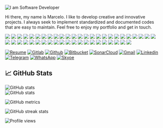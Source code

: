 ![I am Software Developer](https://rodovalho.dev/img/logo-large.59fa6dbf.svg)

Hi there, my name is Marcelo. I like to develop creative and innovative projects. I always seek to implement standardized and documented codes that are easy to maintain. Feel free to enjoy my portfolio and get in touch.

![](https://img.shields.io/badge/&#8203;-PHP-informational?style=flat&logo=php&logoColor=white&color=29b6f6)
![](https://img.shields.io/badge/&#8203;-JavaScript-informational?style=flat&logo=javascript&logoColor=white&color=29b6f6)
![](https://img.shields.io/badge/&#8203;-HTML5-informational?style=flat&logo=html5&logoColor=white&color=29b6f6)
![](https://img.shields.io/badge/&#8203;-CSS3-informational?style=flat&logo=css3&logoColor=white&color=29b6f6)
![](https://img.shields.io/badge/&#8203;-Laravel-informational?style=flat&logo=laravel&logoColor=white&color=29b6f6)
![](https://img.shields.io/badge/&#8203;-Symfony-informational?style=flat&logo=symfony&logoColor=white&color=29b6f6)
![](https://img.shields.io/badge/&#8203;-Zend_Framework-informational?style=flat&logo=zend&logoColor=white&color=29b6f6)
![](https://img.shields.io/badge/&#8203;-Vue-informational?style=flat&logo=vue.js&logoColor=white&color=29b6f6)
![](https://img.shields.io/badge/&#8203;-Angular-informational?style=flat&logo=angular&logoColor=white&color=29b6f6)
![](https://img.shields.io/badge/D-Doctrine-informational?style=flat&logo=doctrine&logoColor=white&color=29b6f6)
![](https://img.shields.io/badge/&#8203;-CakePHP-informational?style=flat&logo=cakephp&logoColor=white&color=29b6f6)
![](https://img.shields.io/badge/&#8203;-WordPress-informational?style=flat&logo=wordpress&logoColor=white&color=29b6f6)
![](https://img.shields.io/badge/&#8203;-Magento-informational?style=flat&logo=magento&logoColor=white&color=29b6f6)
![](https://img.shields.io/badge/&#8203;-jQuery-informational?style=flat&logo=jquery&logoColor=white&color=29b6f6)
![](https://img.shields.io/badge/&#8203;-Sass-informational?style=flat&logo=sass&logoColor=white&color=29b6f6)
![](https://img.shields.io/badge/&#8203;-Webpack-informational?style=flat&logo=webpack&logoColor=white&color=29b6f6)
![](https://img.shields.io/badge/&#8203;-LeafLet-informational?style=flat&logo=leaflet&logoColor=white&color=29b6f6)
![](https://img.shields.io/badge/&#8203;-Vuetify-informational?style=flat&logo=Vuetify&logoColor=white&color=29b6f6)
![](https://img.shields.io/badge/&#8203;-Bootstrap-informational?style=flat&logo=Bootstrap&logoColor=white&color=29b6f6)
![](https://img.shields.io/badge/&#8203;-MySQL-informational?style=flat&logo=mysql&logoColor=white&color=29b6f6)
![](https://img.shields.io/badge/&#8203;-PostgreSQL-informational?style=flat&logo=postgresql&logoColor=white&color=29b6f6)
![](https://img.shields.io/badge/&#8203;-OracleSQL-informational?style=flat&logo=oracle&logoColor=white&color=29b6f6)
![](https://img.shields.io/badge/&#8203;-MongoDB-informational?style=flat&logo=mongodb&logoColor=white&color=29b6f6)
![](https://img.shields.io/badge/&#8203;-Sqlite-informational?style=flat&logo=sqlite&logoColor=white&color=29b6f6)
![](https://img.shields.io/badge/&#8203;-Git-informational?style=flat&logo=git&logoColor=white&color=29b6f6)
![](https://img.shields.io/badge/&#8203;-CSharp-informational?style=flat&logo=c-sharp&logoColor=white&color=29b6f6)
![](https://img.shields.io/badge/&#8203;-Python-informational?style=flat&logo=python&logoColor=white&color=29b6f6)
![](https://img.shields.io/badge/&#8203;-Node-informational?style=flat&logo=node.js&logoColor=white&color=29b6f6)
![](https://img.shields.io/badge/&#8203;-Docker-informational?style=flat&logo=docker&logoColor=white&color=29b6f6)
![](https://img.shields.io/badge/&#8203;-Vagrant-informational?style=flat&logo=vagrant&logoColor=white&color=29b6f6)
![](https://img.shields.io/badge/&#8203;-Apache-informational?style=flat&logo=apache&logoColor=white&color=29b6f6)
![](https://img.shields.io/badge/&#8203;-Jenkins-informational?style=flat&logo=jenkins&logoColor=white&color=29b6f6)
![](https://img.shields.io/badge/&#8203;-Sonar-informational?style=flat&logo=sonarqube&logoColor=white&color=29b6f6)
![](https://img.shields.io/badge/&#8203;-GitlabCI-informational?style=flat&logo=gitlab&logoColor=white&color=29b6f6)
![](https://img.shields.io/badge/&#8203;-Grunt-informational?style=flat&logo=grunt&logoColor=white&color=29b6f6)
![](https://img.shields.io/badge/&#8203;-Gulp-informational?style=flat&logo=gulp&logoColor=white&color=29b6f6)
![](https://img.shields.io/badge/&#8203;-Bower-informational?style=flat&logo=bower&logoColor=white&color=29b6f6)
![](https://img.shields.io/badge/&#8203;-NPM-informational?style=flat&logo=npm&logoColor=white&color=29b6f6)
![](https://img.shields.io/badge/&#8203;-Composer-informational?style=flat&logo=composer&logoColor=white&color=29b6f6)
![](https://img.shields.io/badge/&#8203;-Adobe_Suite-informational?style=flat&logo=adobe&logoColor=white&color=29b6f6)
![](https://img.shields.io/badge/&#8203;-Gimp-informational?style=flat&logo=gimp&logoColor=white&color=29b6f6)
![](https://img.shields.io/badge/&#8203;-InkScape-informational?style=flat&logo=inkscape&logoColor=white&color=29b6f6)
![](https://img.shields.io/badge/&#8203;-Bitbucket-informational?style=flat&logo=bitbucket&logoColor=white&color=29b6f6)
![](https://img.shields.io/badge/&#8203;-Telegram_API-informational?style=flat&logo=telegram&logoColor=white&color=29b6f6)
![](https://img.shields.io/badge/&#8203;-PHPStorm-informational?style=flat&logo=webstorm&logoColor=white&color=29b6f6)
![](https://img.shields.io/badge/&#8203;-Linux-informational?style=flat&logo=linux&logoColor=white&color=29b6f6)

[![Resume](http://img.shields.io/badge/-Resume/CV-29b6f6?style=for-the-badge&logo=adobe-acrobat-reader&logoColor=white)](https://api.marcelorodovalho.com/resume/en) 
[![Gitlab](http://img.shields.io/badge/-Gitlab-388e3c?style=for-the-badge&logo=Gitlab&logoColor=white)](https://gitlab.com/celorodovalho) 
[![Github](https://img.shields.io/badge/-Github-181717?style=for-the-badge&logo=Github&logoColor=white)](https://github.com/celorodovalho) 
[![Bitbucket](http://img.shields.io/badge/-Bitbucket-006db3?style=for-the-badge&logo=bitbucket&logoColor=white)](https://bitbucket.org/celorodovalho) 
[![SonarCloud](http://img.shields.io/badge/-SonarCloud-4c9bd6?style=for-the-badge&logo=SonarQube&logoColor=white)](https://sonarcloud.io/organizations/rodovalho/)
[![Gmail](http://img.shields.io/badge/-Gmail-D14836?style=for-the-badge&logo=Gmail&logoColor=white)](mailto:marcelo2208@gmail.com)
[![Linkedin](https://img.shields.io/badge/-LinkedIn-blue?style=for-the-badge&logo=Linkedin&logoColor=white)](https://www.linkedin.com/in/marcelorodovalho) 
[![Telegram](http://img.shields.io/badge/-Telegram-2CA5E0?style=for-the-badge&logo=Telegram&logoColor=white)](https://t.me/se45ky)
[![WhatsApp](http://img.shields.io/badge/-WhatsApp-25D366?style=for-the-badge&logo=WhatsApp&logoColor=white)](https://wa.me/31624830543)
[![Skyoe](http://img.shields.io/badge/-Skype-00AFF0?style=for-the-badge&logo=Skype&logoColor=white)](https://t.me/se45ky)

## &#x1f4c8; GitHub Stats

![GitHub stats](https://github-readme-stats.vercel.app/api?username=celorodovalho&show_icons=true&count_private=true)  
![GitHub stats](https://github-readme-stats.vercel.app/api/top-langs/?username=celorodovalho&show_icons=true&count_private=true)  

![GitHub metrics](https://metrics.lecoq.io/celorodovalho)  

![GitHub streak stats](https://github-readme-streak-stats.herokuapp.com/?user=celorodovalho)  

![Profile views](https://gpvc.arturio.dev/celorodovalho)  
